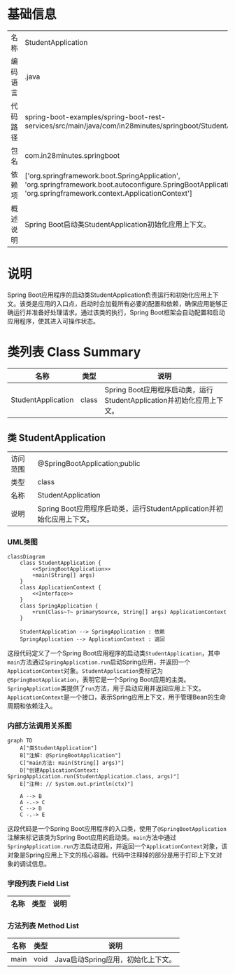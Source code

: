 # 基础信息

|      |      |
|------|------|
| 名称 | StudentApplication |
| 编码语言 | .java |
| 代码路径 | spring-boot-examples/spring-boot-rest-services/src/main/java/com/in28minutes/springboot/StudentApplication.java |
| 包名 | com.in28minutes.springboot |
| 依赖项 | ['org.springframework.boot.SpringApplication', 'org.springframework.boot.autoconfigure.SpringBootApplication', 'org.springframework.context.ApplicationContext'] |
| 概述说明 | Spring Boot启动类StudentApplication初始化应用上下文。 |

# 说明

Spring Boot应用程序的启动类StudentApplication负责运行和初始化应用上下文。该类是应用的入口点，启动时会加载所有必要的配置和依赖，确保应用能够正确运行并准备好处理请求。通过该类的执行，Spring Boot框架会自动配置和启动应用程序，使其进入可操作状态。

# 类列表 Class Summary

| 名称   | 类型  | 说明 |
|-------|------|-------------|
| StudentApplication | class | Spring Boot应用程序启动类，运行StudentApplication并初始化应用上下文。 |



## 类 StudentApplication

|      |      |
|------|------|
| 访问范围 | @SpringBootApplication;public |
| 类型 | class |
| 名称 | StudentApplication |
| 说明 | Spring Boot应用程序启动类，运行StudentApplication并初始化应用上下文。 |


### UML类图

```mermaid
classDiagram
    class StudentApplication {
        <<SpringBootApplication>>
        +main(String[] args)
    }
    class ApplicationContext {
        <<Interface>>
    }
    class SpringApplication {
        +run(Class~?~ primarySource, String[] args) ApplicationContext
    }

    StudentApplication --> SpringApplication : 依赖
    SpringApplication --> ApplicationContext : 返回
```

这段代码定义了一个Spring Boot应用程序的启动类`StudentApplication`，其中`main`方法通过`SpringApplication.run`启动Spring应用，并返回一个`ApplicationContext`对象。`StudentApplication`类标记为`@SpringBootApplication`，表明它是一个Spring Boot应用的主类。`SpringApplication`类提供了`run`方法，用于启动应用并返回应用上下文。`ApplicationContext`是一个接口，表示Spring应用上下文，用于管理Bean的生命周期和依赖注入。


### 内部方法调用关系图

```mermaid
graph TD
    A["类StudentApplication"]
    B["注解: @SpringBootApplication"]
    C["main方法: main(String[] args)"]
    D["创建ApplicationContext: SpringApplication.run(StudentApplication.class, args)"]
    E["注释: // System.out.println(ctx)"]

    A --> B
    A -.-> C
    C --> D
    C -.-> E
```

这段代码是一个Spring Boot应用程序的入口类，使用了`@SpringBootApplication`注解来标记该类为Spring Boot应用的启动类。`main`方法中通过`SpringApplication.run`方法启动应用，并返回一个`ApplicationContext`对象，该对象是Spring应用上下文的核心容器。代码中注释掉的部分是用于打印上下文对象的调试信息。

### 字段列表 Field List

| 名称  | 类型  | 说明 |
|-------|-------|------|

### 方法列表 Method List

| 名称  | 类型  | 说明 |
|-------|-------|------|
| main | void | Java启动Spring应用，初始化上下文。 |




